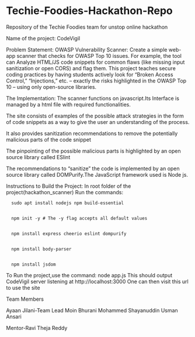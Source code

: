 # Techie-Foodies-Hackathon-Repo
Repository of the Techie Foodies team for unstop online hackathon

Name of the project: CodeVigil

Problem Statement:
  OWASP Vulnerability Scanner: Create a simple web-app scanner that checks for OWASP Top 10 issues. For example, the tool can
  Analyze HTML/JS code snippets for common flaws (like missing input sanitization or open CORS) and flag them. 
  This project teaches secure coding practices by having students actively look for “Broken Access Control,” “Injections,” etc. – 
  exactly the risks highlighted in the OWASP Top 10 – using only open-source libraries.

The Implementation:
  The scanner functions on javascript.Its Interface is managed by a html file with required functionalities.
  
  The site consists of examples of the possible attack strategies in the form of code snippets as a way to give the user an understanding of the process.
  
  It also provides sanitization recommendations to remove the potentially malicious parts of the code snippet
  
  The pinpointing of the possible malicious parts is highlighted by an open source library called ESlint
  
  The recommendations to “sanitize”  the code is implemented by an open source library called DOMPurify.The JavaScript framework used is Node js.

  Instructions to Build the Project:
    In root folder of the project(hackathon_scanner)
    Run the commands:

      sudo apt install nodejs npm build-essential


      npm init -y # The -y flag accepts all default values


      npm install express cheerio eslint dompurify


      npm install body-parser


      npm install jsdom

To Run the project,use the command: node app.js
This should output CodeVigil server listening at http://localhost:3000
One can then visit this url to use the site

Team Members	

Ayaan Jilani-Team Lead
Moin Bhurani
Mohammed Shayanuddin 
Usman Ansari

Mentor-Ravi Theja Reddy







